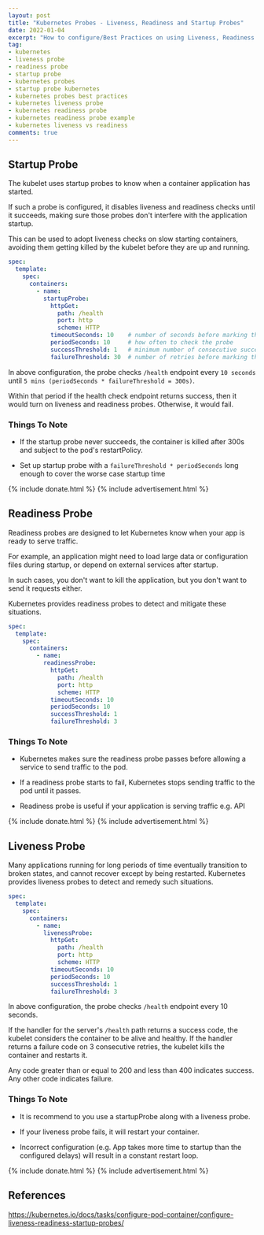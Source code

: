 ```yaml
---
layout: post
title: "Kubernetes Probes - Liveness, Readiness and Startup Probes"
date: 2022-01-04
excerpt: "How to configure/Best Practices on using Liveness, Readiness and Startup Probes"
tag:
- kubernetes
- liveness probe
- readiness probe
- startup probe
- kubernetes probes
- startup probe kubernetes
- kubernetes probes best practices
- kubernetes liveness probe
- kubernetes readiness probe
- kubernetes readiness probe example
- kubernetes liveness vs readiness
comments: true
---
```


## Startup Probe

The kubelet uses startup probes to know when a container application has started. 

If such a probe is configured, it disables liveness and readiness checks until it succeeds, making sure those probes don't interfere with the application startup. 

This can be used to adopt liveness checks on slow starting containers, avoiding them getting killed by the kubelet before they are up and running.

```yaml
spec:
  template:
    spec:
      containers:
        - name: 
          startupProbe:
            httpGet:
              path: /health
              port: http
              scheme: HTTP
            timeoutSeconds: 10    # number of seconds before marking the probe as timing out (failing the health check)
            periodSeconds: 10     # how often to check the probe
            successThreshold: 1   # minimum number of consecutive successful checks
            failureThreshold: 30  # number of retries before marking the probe as failed
```

In above configuration, the probe checks `/health` endpoint every `10 seconds` until `5 mins (periodSeconds * failureThreshold = 300s)`.

Within that period if the health check endpoint returns success, then it would turn on liveness and readiness probes. Otherwise, it would fail.

### Things To Note

- If the startup probe never succeeds, the container is killed after 300s and subject to the pod's restartPolicy.

- Set up startup probe with a `failureThreshold * periodSeconds` long enough to cover the worse case startup time

{% include donate.html %}
{% include advertisement.html %}

## Readiness Probe

Readiness probes are designed to let Kubernetes know when your app is ready to serve traffic.

For example, an application might need to load large data or configuration files during startup, or depend on external services after startup. 

In such cases, you don't want to kill the application, but you don't want to send it requests either. 

Kubernetes provides readiness probes to detect and mitigate these situations.

```yaml
spec:
  template:
    spec:
      containers:
        - name: 
          readinessProbe:
            httpGet:
              path: /health
              port: http
              scheme: HTTP
            timeoutSeconds: 10
            periodSeconds: 10
            successThreshold: 1
            failureThreshold: 3
```

### Things To Note

- Kubernetes makes sure the readiness probe passes before allowing a service to send traffic to the pod. 

- If a readiness probe starts to fail, Kubernetes stops sending traffic to the pod until it passes.

- Readiness probe is useful if your application is serving traffic e.g. API

{% include donate.html %}
{% include advertisement.html %}

## Liveness Probe

Many applications running for long periods of time eventually transition to broken states, and cannot recover except by being restarted. Kubernetes provides liveness probes to detect and remedy such situations.

```yaml
spec:
  template:
    spec:
      containers:
        - name: 
          livenessProbe:
            httpGet:
              path: /health
              port: http
              scheme: HTTP
            timeoutSeconds: 10
            periodSeconds: 10
            successThreshold: 1
            failureThreshold: 3
```

In above configuration, the probe checks `/health` endpoint every 10 seconds.

If the handler for the server's `/health` path returns a success code, the kubelet considers the container to be alive and healthy. If the handler returns a failure code on 3 consecutive retries, the kubelet kills the container and restarts it.

Any code greater than or equal to 200 and less than 400 indicates success. Any other code indicates failure.

### Things To Note

- It is recommend to you use a startupProbe along with a liveness probe.

- If your liveness probe fails, it will restart your container.

- Incorrect configuration (e.g. App takes more time to startup than the configured delays) will result in a constant restart loop.

{% include donate.html %}
{% include advertisement.html %}

## References

<https://kubernetes.io/docs/tasks/configure-pod-container/configure-liveness-readiness-startup-probes/>